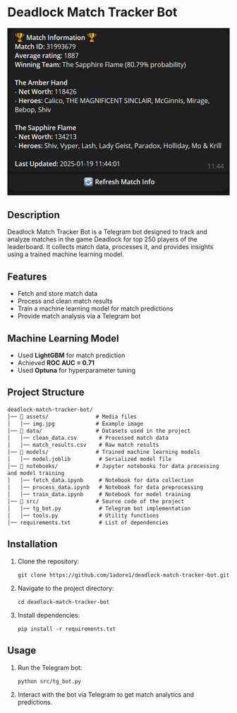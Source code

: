 # Deadlock Match Tracker Bot
![Example image](https://github.com/1adore1/deadlock-match-tracker-bot/blob/main/assets/img.jpg)
## Description
Deadlock Match Tracker Bot is a Telegram bot designed to track and analyze matches in the game Deadlock for top 250 players of the leaderboard. It collects match data, processes it, and provides insights using a trained machine learning model.

## Features
- Fetch and store match data
- Process and clean match results
- Train a machine learning model for match predictions
- Provide match analysis via a Telegram bot

## Machine Learning Model
- Used **LightGBM** for match prediction
- Achieved **ROC AUC = 0.71**
- Used **Optuna** for hyperparameter tuning

## Project Structure
```
deadlock-match-tracker-bot/
│── 📂 assets/               # Media files
│   │── img.jpg             # Example image
│── 📂 data/                 # Datasets used in the project
│   │── clean_data.csv       # Processed match data
│   │── match_results.csv    # Raw match results
│── 📂 models/               # Trained machine learning models
│   │── model.joblib         # Serialized model file
│── 📂 notebooks/            # Jupyter notebooks for data processing and model training
│   │── fetch_data.ipynb     # Notebook for data collection
│   │── process_data.ipynb   # Notebook for data preprocessing
│   │── train_data.ipynb     # Notebook for model training
│── 📂 src/                  # Source code of the project
│   │── tg_bot.py            # Telegram bot implementation
│   │── tools.py             # Utility functions
│── requirements.txt         # List of dependencies
```

## Installation
1. Clone the repository:
   ```
   git clone https://github.com/1adore1/deadlock-match-tracker-bot.git
   ```
2. Navigate to the project directory:
   ```
   cd deadlock-match-tracker-bot
   ```
3. Install dependencies:
   ```
   pip install -r requirements.txt
   ```

## Usage
1. Run the Telegram bot:
   ```
   python src/tg_bot.py
   ```
2. Interact with the bot via Telegram to get match analytics and predictions.
